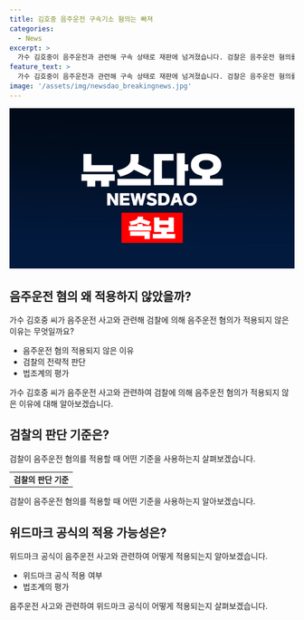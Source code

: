 ```yaml
---
title: 김호중 음주운전 구속기소 혐의는 빠져
categories:
  - News
excerpt: >
  가수 김호중이 음주운전과 관련해 구속 상태로 재판에 넘겨졌습니다. 검찰은 음주운전 혐의를 적용하지 않았으며, 혈중 알코올 농도를 명확히 특정하기 어렵다는 이유를 밝혔습니다. 김 씨는 음주로 차량 사고를 낸 후 매니저를 허위 자수한 혐의 등을 받고 있으며, 소속사 대표 등도 관련 혐의로 재판에 넘겨졌습니다. 법조계에서는 음주 수치가 특정되지 않으면 무죄 판결이 나올 가능성이 높다는 평가가 나오고 있습니다. (단어수: 98)
feature_text: >
  가수 김호중이 음주운전과 관련해 구속 상태로 재판에 넘겨졌습니다. 검찰은 음주운전 혐의를 적용하지 않았으며, 혈중 알코올 농도를 명확히 특정하기 어렵다는 이유를 밝혔습니다. 김 씨는 음주로 차량 사고를 낸 후 매니저를 허위 자수한 혐의 등을 받고 있으며, 소속사 대표 등도 관련 혐의로 재판에 넘겨졌습니다. 법조계에서는 음주 수치가 특정되지 않으면 무죄 판결이 나올 가능성이 높다는 평가가 나오고 있습니다. (단어수: 98)
image: '/assets/img/newsdao_breakingnews.jpg'
---
```


<p><img src="/assets/img/newsdao_breakingnews.jpg" alt="implanttips 속보" /></p>

<h2 data-ke-size="size26">음주운전 혐의 왜 적용하지 않았을까?</h2>

<p data-ke-size="size16">가수 김호중 씨가 음주운전 사고와 관련해 검찰에 의해 음주운전 혐의가 적용되지 않은 이유는 무엇일까요?</p>

<ul>
  <li>음주운전 혐의 적용되지 않은 이유</li>
  <li>검찰의 전략적 판단</li>
  <li>법조계의 평가</li>
</ul>

<p data-ke-size="size16">가수 김호중 씨가 음주운전 사고와 관련하여 검찰에 의해 음주운전 혐의가 적용되지 않은 이유에 대해 알아보겠습니다.</p>

<h2 data-ke-size="size26">검찰의 판단 기준은?</h2>

<p data-ke-size="size16">검찰이 음주운전 혐의를 적용할 때 어떤 기준을 사용하는지 살펴보겠습니다.</p>

<table>
  <tr>
    <td style="text-align: center; height: 17px;"><b>검찰의 판단 기준</b></td>
  </tr>
</table>

<p data-ke-size="size16">검찰이 음주운전 혐의를 적용할 때 어떤 기준을 사용하는지 알아보겠습니다.</p>

<h2 data-ke-size="size26">위드마크 공식의 적용 가능성은?</h2>

<p data-ke-size="size16">위드마크 공식이 음주운전 사고와 관련하여 어떻게 적용되는지 알아보겠습니다.</p>

<ul>
  <li>위드마크 공식 적용 여부</li>
  <li>법조계의 평가</li>
</ul>

<p data-ke-size="size16">음주운전 사고와 관련하여 위드마크 공식이 어떻게 적용되는지 살펴보겠습니다.</p>

